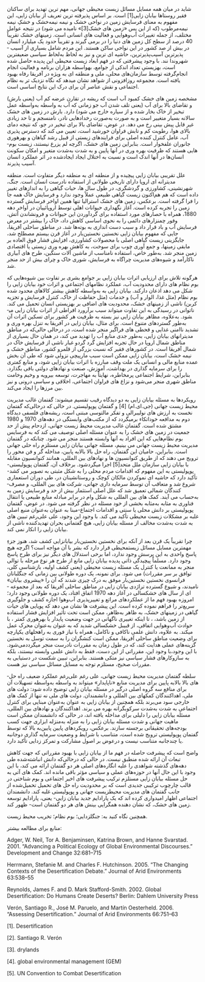   شاید در میان همه مسایل مسائل زیست ­محیطی جهانی، مهم ترین تهدید برای ساکنان فقیر روستاها بیابان ­زایی[1] است. بر اساس پذیرفته­ ترین تعریف از بیابان­ زایی، این مفهوم به معنای فرسایش زمین در نواحی خشک و نیمه نیمه‌خشک و خشکِ نیمه نیمه‌مرطوب (که از این پس «زمین ­های خشک[3]» نامیده می­ شود) در نتیجه عوامل مختلف، از ‌جمله تغییرات آب‌وهوایی و فعالیت ­های انسانی است. زمین­های خشک تقریباً 40 درصد از سطح کل زمین­ های دنیا را در برمی­ گیرند و تقریباً حدود یک میلیارد انسان در بیش از صد کشور در این نواحی ساکن هستند. این مردم شامل بسیاری از آسیب ­پذیرترین آسیب‌پذیرترین، حاشیه ­ای ­ترین و نیز به لحاظ به‌لحاظ سیاسی ضعیف­ترین شهروندا نند. با وجود پیشرفتی که در فهم ابعاد زیست ­محیطی این پدیده حاصل شده است، بهزیستیِ تعداد اندکی از جوامع، به­واسطه هزاران برنامه و فعالیت انجام انجام‌گرفته توسط سازمان‌های محلی، ملی و منطقه ­ای به­ ویژه در آفریقا رفاه بهبود یافته است. مجموعه روزافزونی از شواهد نشان می­دهد که نگاه نزدیک­ تر به نظام اجتماعی و نقش عناصر آن برای درک این نتایج اساسی است.

 مشخصه زمین­ های خشک کمبود آب است که ریشه در تقارن عرضه کم آب (یعنی بارش) و تقاضای بالا برای آب (یعنی تلف­ شدن آب جو زمانی که آب به واسطه به‌واسطه عمل تبخیر از خاک بخار شده و از سیاره خارج می­ شود) دارد. بارش در زمین­ های خشک سالانه بسیار متغییر است و به صورت به‌صورت رخدادهایی نادر، نامنسجم و تا حد زیادی غیر قابل پیش­ بینی رخ می­ دهد. در عوض، تقاضای بالا برای تبخیر در جو، که نتیجه دمای بالای هوا، رطوبت کم و تابش فراوان خورشید است، تعیین می­ کند که دسترس ­پذیری آب، عامل کنترل­ کننده اصلی برای فرایندهای زیستی از قبیل رشد گیاهان و بهره­وری جانوران علفخوار است. بنابراین زمین­ های خشک، اگرچه لم ‌یزرع نیستند، زیست­ بوم­ هایی هستند که ظرفیت بهره ­وری در آنها پایین و به شدت به‌شدت متغیر و امکان سکونت انسان‌ها در آنها اندک است و نسبت به اختلال ایجاد ایجاد‌شده در اثر عملکرد انسان آسیب­ پذیرند.

علل تقریبی بیابان ­زایی پیچیده و از منطقه ­ای به منطقه دیگر متفاوت است. منطقه مدیترانه­ ای اروپا دارای تاریخی طولانی از استفاده نادرست انسان است. جنگ، شهرنشینی، کشاورزی و گردشگری، در طول سال­ ها، حیات گیاهی را به اندازه­ای تغییر داده است که هم هم‌اکنون زیست گیاهی طبیعی عملاً وجود ندارد و فرسایش خاک همه جا را فرا گرفته است. برعکس، زمین های خشک استرالیا تنها همین اواخر فرسایش گسترده زمین را تجربه کرده است. آغاز نگهداری حیوانات اهلی توسط اروپائییان در اواخر دهه 1880، همراه با حصارهای مورد استفاده برای گردآوردن این حیوانات و فرونشاندن آتش، وفور چمنزارهای دائمی را به نحوی اساسی کاهش داد، خاک را بیشتر در معرض فرسایش آب و باد قرار داد و سبب دست ­اندازی به بوته‌ها شد. در مناطق ساحلی آفریقا، جایی که مفهوم بیابان­ زایی نخستین نخستین‌بار در آغاز قرن بیستم مصطلح شد، جایگزینی زیست ­گیاهی اصلی با محصولات کشاورزی، افزایش فشار فوق­ العاده بر مابقی زمین­ها، و جمع­ آوری چوب برای سوخت، به کاهش بهره ­وری زیستی یا اقتصادی زمین منجر شد. به‌طور خاص، استفاده نامناسب از ماشین­ آلات سنگین، طرح­ های آبیاری ناکارآمد و شیوه‌های مدیریت چراگاه به فرسایش، شوری خاک و چرای بیش از حد منجر شد.

هرگونه تلاش برای ارزیابی اثرات بیابان ­زایی بر جوامع بشری بر تفاوت بین شیوه‌هایی که بوم­ نظام ­های دارای محدودیت آب، عملکرد نظام­های اجتماعی و اثرات خود بیابان­ زایی را شکل می­ دهد اذعان دارکند. بیابان­ زایی به به‌واسطه کاهش بیشتر کالاهای محدود شده بوم­ نظام (مثل غذا، الوار و آب) و خدمات (مثل حفاظت از خاک، کنترل فرسایش و تجزیه کربن) ناشی از زمین­های خشک، محدودیت­ های اضافی بر بهزیستی انسان تحمیل می­ کند. ناتوانی در رسیدگی به این تفاوت می­تواند سبب برآرورد افراطی از اثرات بیابان­ زایی می­شود. به‌علاوه، مظاهر بیابان­ زایی نیز بسته به ظرفیت هر کشور برای تسکین اثرات آن به‌طور گسترده­ای متنوع است. برای مثال، بیابان­ زایی در آفریقا به تنزل بهره­ وری و تشدید ناامنی غذایی و قحطی ­های فراگیر منجر شده است، در در‌حالی حالی‌که در مناطق مدیترانه­ای بیابان ­زایی، به‌طور جدی منابع آب را تهدید می ­کند، در همان حال بسیاری از مناطق شمال اروپا در حال تجربه افزایش گرد گرد‌و غبار ناشی از فرسایش خاک در شمال آفریقا است. در کشورهای فقیر که نسبت بزرگی از قلمرو کشور، مناطق خشک و نیمه­ خشک است، بیابان ­زایی ممکن است سبب مارپیچی نزولی شود که طی آن بخش عمده منابع مالی و انسانی یک ملت وقف مبارزه با اثرات بیابان­ زایی شود، و منابع کمتری را برای سرمایه­ گذاری در بهداشت، آموزش، صنعت و نهادهای دولتی باقی بگذارد. بنابراین، شرایط اجتماعی پرمخاطره، نهایتاً به مهاجرت، توسعه بی­رویه و وخیم وخامت مناطق شهری منجر می‌شود و نزاع­ های فراوان اجتماعی، اخلاقی و سیاسی درونی و نیز بین مرزها را ایجاد می‌کند.

 رویکردها به مسئله بیابان­ زایی به دو دیدگاه رقیب تقسیم می­شوند: گفتمان غالب مدیریت محیط زیست جهانی (جی.ای.ام) [4] و گفتمان پوپولیستی. در حالی که درحالی‌که گفتمان نخست به ارزش­ های نولیبرالی و تفکر مالتوسی مبتنی است، ریشه‌های فلسفی دیدگاه دوم به مدافعه خوداتکاء برمی­گردد که از مکتب‌های وابستگی در دهه‌های 1970 و 1980 مشتق شده است. گفتمان غالب مدیریت محیط ­زیست جهانی، ازدحام پیش از حد جمعیت در زمین­ های خشک را به عنوان مسئله اصلی توصیف می­ کند که به فرسایس بوم­ نظام‌هایی که این افراد به آنها وابسته هستند منجر می­ شود. چنانکه در گفتمان مدیریت محیط­ زیست جهانی می ­بینیم، مسئله جهانی بیابان­ زایی مستلزم راه­ حلی جهانی است. بنابراین، حامیان این گفتمان، راه­ حل بالا بالا‌به ‌پایین، مداخله ­گر و فن­ محور را ترویج می­ دهند که از طریق کنوانسیون ­ها و نهادهای بین ­المللی، همانند کنوانسیون مقابله با بیابان­ زایی سازمان ملل متحد[5] اجرا می­گردشود. برخلاف آن، گفتمان پوپولیستی- پوپولیستی به این مفهوم که اقدامات مردم محلی را به شکل مثبتی به تصویر می­ کشد- تأکید دارد که حاشیه­ ای‌ نموکردن مالکان کوچک و روستانشینان در، طی دوران استعماری شروع شد و متعاقب آن توسط سرمایه ­داری جهانی، شرکت­ های بین­ المللی، و مصرف­ کنندگان شمالی تعمیق شد که علل اصلی استثمار بیش از حد و فرسایش زمین به به‌حساب می ­آیند. کمک­ های بین­ المللی به شکل وام در برابر مبادله منابع طبیعی یا انتقال فناوری به مثابه به‌مثابه بخشی از خود مسئله در نظر گرفته می ­شود. در عوض، گفتمان پوپولیستی بر دانش محلی یا سنتی و اقدامات اجتماع-مبنا به عنوان به‌عنوان منبع اصلی غلبه بر مشکلات زیست ­محیطی تأکید می ­کند. با وجود این وجود، علی علی‌رغم تبیین ­های به شدت به‌شدت مخالف از مسئله بیابان ­زایی، هیچ گفتمانی بحران تهدیدکننده ناشی از بیابان­ زایی را انکار نمی ­کند.

 چرا تقریباً یک قرن بعد از آنکه برای نخستین نخستین‌بار بیابان­زایی کشف شد، هنوز جزءِ مهمترین مسایل مسائل زیست­محیطی قرار دارد که بشر با آن مواجه است؟ اگرچه هیچ پاسخ واحدی به این پرسش وجود ندارد، اما برخی استدلال ­های دیگر نیز برای طرح پاسخ وجود دارد. مسلماً پیچیدگی ذاتی پدیده بیابان­ زایی مانع از طرح هر نوع مرحله با توالی منجر به ممانعت یا کنترل یک مسئله زیست­ محیطی (یعنی کشف اولیه، بازشناسی کلی، توافق بر سر مقررات) می ­شود. برای نمونه، یک دوره طولانی بین زمانی که جنگل­بانان فرانسوی نخستین نخستین‌بار موفق به درک چیزی شدند که آن را «پیشروی بیابان» نامیدند، و شیوع گسترده تراژدی بیابان­ زایی در مناطق ساحلی آفریقا که بعد از مجموعه ­ای از سال­ های خشکسالی در آغاز دهه 1970 اتفاق افتاد، یک دوره طولانی ‌وجود دارد؛ امروزه بهبود فهم ما از عملکردهای مراتع و تغییر­پذیری آب‌وهوا اجازه کشف و جلوگیری سریع‌تر را فراهم نموده کرده است. این پیشرفت­ ها نشان می­ دهد که پویایی­ های حیات گیاهی در زمین­های خشک، به ظاهر به‌ظاهر، ممکن است تحت تأثیر افزایش فشار استفاده از زمین باشد، ، تا اینکه تغییری ناگهانی در جهت وضعیت پایدار با بهره­وری کمتر ، با حوادث آب‌وهوایی اتفاقی، از قبیبل خشکسالی شدید که به عنوان به‌عنوان محرک عمل می­کند. به ­علاوه، دانش علمی ناکافی و ناکامل، همراه با نیاز فوری به راه­حل­های یکپارچه برای وضعیت مناطق ساحلی آفریقا، ممکن است کنشگران را به سمت توسل به نخستین گزینه‌های عملی هدایت کند، که در طول زمان به مقررات نادرست منجر می­گرددمی‌شود. با این وجود،با وجود این، مقرراتی از این دست، فقط به دانش علمی وابسته نیستند، بلکه به سازوکارهای فشار سیاسی نیز متکی هستند. بنابراین، تبیین شکست در دست­یابی به مقررات صحیح، مستلزم توجه به مسایل مسائل سیاسی نیز هست.

سلطه گفتمان مدیریت محیط ­زیست جهانی، علی رغم علی‌رغم عملکرد ضعیف راه ­حل­ های بالا بالا‌به ‌پایین برای مدیریت منابع «ناپایدار» می­تواند به واسطه به‌واسطه تسهیلات آن برای منافع سه گروه اصلی درگیر در مسئله بیابان­ زایی توضیح داده شود: دولت­ های ملی، اهداکنندگان کمک­های بین ­المللی و دانشمندان. دولت­ های ملی نه تنها از کمک­ های خارجی سود می­‌برند بلکه همچنین از بیابان­ زایی به عنوان به‌عنوان مبنایی برای کنترل اجتماعیِ به شدت به‌شدت سرکوبگرانه بهره می­ برند. اهداکنندگان و نهادهای بین ­المللی، مسئله بیابان ­زایی را دلیلی برای مداخله یافته ­اند، در حالی که دانشمندان ممکن است ماهیت جهانی و شدت مسئله بیابان­ زایی را به منزله به‌منزله ابزاری جهت کسب بودجه‌های تحقیقاتی برجسته سازند. برعکس، رویکردهای پایین پایین‌به ‌بالا که توسط گفتمان پوپولیستی ترویج شده است، متناسب با شرایط و وضعیت سرمایه­ گذاری دوجانبه یا چندجانبه متناسب نیست و درعوض بر اصول مشارکت و تمرکز زدایی تأکید دارد.

واضح است که پیشرفت حاصله در فهم ما از بیابان ­زایی با بهبود مقرراتی که جهت کاهش تبعات آن ارائه شده منطبق نیست. در حالی که درحالی‌که دانش انباشته‌شده طی دهه‌های گذشته شواهدی را علیه انگاره‌های اصلی هر دو گفتمان ارائه می­ کند، با این وجود با این حال آنها در حوزه‌های عملی و سیاسی مؤثر باقی مانده­ اند. کمک­ های آتی به حل مسئله بیابان­ زایی مستلزم ترکیب پیشرفت ­های اخیر اجتماعی و بوم­ شناختی در قالب چارچوب ترکیبی جدیدی است که بر محدودیت­ راه­ حل­ های تحمیل تحمیل‌شده از جانب گفتمان­ های مدیریت محیط­زیست جهانی و پوپولیستی غلبه کند. دانشمندان اجتماعی اظهار امیدواری کرده ­اند که یک پارادایم جدید بیابان­ زایی- یعنی، پارادایم توسعه زمین­ های خشک، که نشان­ دهنده همگرایی بینش ­های هر دو گفتمان است- ظهور کند.

همچنین نگاه کنید به: جنگل­زدایی؛ بوم­ نظام؛ تخریب محیط­ زیست.

منابع برای مطالعه بیشتر:

Adger, W. Neil, Tor A. Benjaminsen, Katrina Brown, and Hanne Svarstad. 2001. “Advancing a Political Ecology of Global Environmental Discourses.” Development and Change 32:681–715

Herrmann, Stefanie M. and Charles F. Hutchinson. 2005. “The Changing Contexts of the Desertification Debate.” Journal of Arid Environments 63:538–55

Reynolds, James F. and D. Mark Stafford-Smith. 2002. Global Desertification: Do Humans Create Deserts? Berlin: Dahlem University Press

Verón, Santiago R., José M. Paruelo, and Martín Oesterheld. 2006. “Assessing Desertification.” Journal of Arid Environments 66:751–63

 [1]. Desertification

 [2]. Santiago R. Verón

 [3]. drylands

 [4]. global environmental management (GEM)

 [5]. UN Convention to Combat Desertification

 

 

 

 

 

 